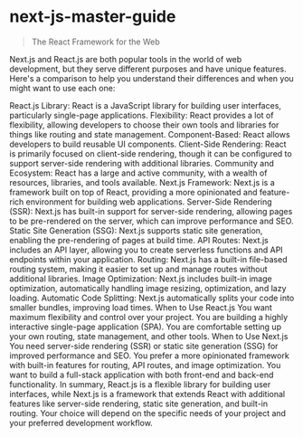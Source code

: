 # next-js-master-guide

> The React Framework for the Web

Next.js and React.js are both popular tools in the world of web development, but they serve different purposes and have unique features. Here's a comparison to help you understand their differences and when you might want to use each one:

React.js
Library: React is a JavaScript library for building user interfaces, particularly single-page applications.
Flexibility: React provides a lot of flexibility, allowing developers to choose their own tools and libraries for things like routing and state management.
Component-Based: React allows developers to build reusable UI components.
Client-Side Rendering: React is primarily focused on client-side rendering, though it can be configured to support server-side rendering with additional libraries.
Community and Ecosystem: React has a large and active community, with a wealth of resources, libraries, and tools available.
Next.js
Framework: Next.js is a framework built on top of React, providing a more opinionated and feature-rich environment for building web applications.
Server-Side Rendering (SSR): Next.js has built-in support for server-side rendering, allowing pages to be pre-rendered on the server, which can improve performance and SEO.
Static Site Generation (SSG): Next.js supports static site generation, enabling the pre-rendering of pages at build time.
API Routes: Next.js includes an API layer, allowing you to create serverless functions and API endpoints within your application.
Routing: Next.js has a built-in file-based routing system, making it easier to set up and manage routes without additional libraries.
Image Optimization: Next.js includes built-in image optimization, automatically handling image resizing, optimization, and lazy loading.
Automatic Code Splitting: Next.js automatically splits your code into smaller bundles, improving load times.
When to Use React.js
You want maximum flexibility and control over your project.
You are building a highly interactive single-page application (SPA).
You are comfortable setting up your own routing, state management, and other tools.
When to Use Next.js
You need server-side rendering (SSR) or static site generation (SSG) for improved performance and SEO.
You prefer a more opinionated framework with built-in features for routing, API routes, and image optimization.
You want to build a full-stack application with both front-end and back-end functionality.
In summary, React.js is a flexible library for building user interfaces, while Next.js is a framework that extends React with additional features like server-side rendering, static site generation, and built-in routing. Your choice will depend on the specific needs of your project and your preferred development workflow.
